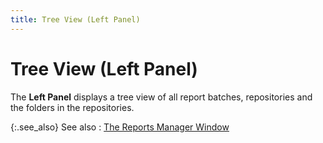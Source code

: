 ```yaml
---
title: Tree View (Left Panel)
---
```


# Tree View (Left Panel)


The **Left Panel** displays a tree view of all report batches, repositories and the folders in the repositories.


{:.see_also}
See also
: [The Reports Manager Window]({{site.rmgr_baseurl}}/manager/window/report_manager_graphic_user_interface.html)
